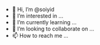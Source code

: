 - 👋 Hi, I’m @soiyid
- 👀 I’m interested in ...
- 🌱 I’m currently learning ...
- 💞️ I’m looking to collaborate on ...
- 📫 How to reach me ...

<!---
soiyid/soiyid is a ✨ special ✨ repository because its `README.md` (this file) appears on your GitHub profile.
You can click the Preview link to take a look at your changes.
--->
